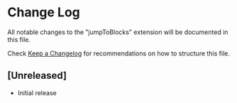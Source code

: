 # Change Log

All notable changes to the "jumpToBlocks" extension will be documented in this file.

Check [Keep a Changelog](http://keepachangelog.com/) for recommendations on how to structure this file.

## [Unreleased]

- Initial release